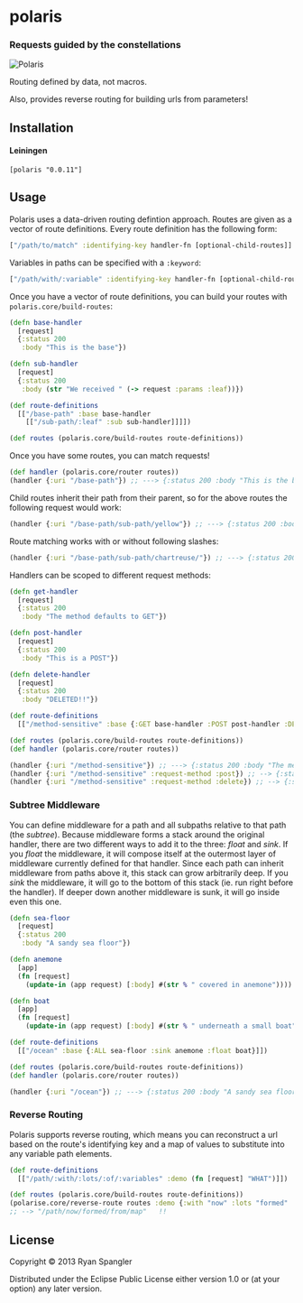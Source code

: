 # polaris

### Requests guided by the constellations

![Polaris](http://upload.wikimedia.org/wikipedia/commons/thumb/3/31/Night_Photography.jpg/960px-Night_Photography.jpg)

Routing defined by data, not macros.

Also, provides reverse routing for building urls from parameters!

## Installation

#### Leiningen

    [polaris "0.0.11"]

## Usage

Polaris uses a data-driven routing defintion approach.  Routes are given as a
vector of route definitions.  Every route definition has the following form:

```clj
["/path/to/match" :identifying-key handler-fn [optional-child-routes]]
```

Variables in paths can be specified with a `:keyword`:

```clj
["/path/with/:variable" :identifying-key handler-fn [optional-child-routes]]
```

Once you have a vector of route definitions, you can build your routes with `polaris.core/build-routes`:

```clj
(defn base-handler
  [request]
  {:status 200
   :body "This is the base"})

(defn sub-handler
  [request]
  {:status 200
   :body (str "We received " (-> request :params :leaf))})

(def route-definitions
  [["/base-path" :base base-handler
    [["/sub-path/:leaf" :sub sub-handler]]]])

(def routes (polaris.core/build-routes route-definitions))
```

Once you have some routes, you can match requests!

```clj
(def handler (polaris.core/router routes))
(handler {:uri "/base-path"}) ;; ---> {:status 200 :body "This is the base"}
```

Child routes inherit their path from their parent, so for the above routes the
following request would work:

```clj
(handler {:uri "/base-path/sub-path/yellow"}) ;; ---> {:status 200 :body "We received yellow"}
```

Route matching works with or without following slashes:

```clj
(handler {:uri "/base-path/sub-path/chartreuse/"}) ;; ---> {:status 200 :body "We received chartreuse"}
```

Handlers can be scoped to different request methods:

```clj
(defn get-handler
  [request]
  {:status 200
   :body "The method defaults to GET"})

(defn post-handler
  [request]
  {:status 200
   :body "This is a POST"})

(defn delete-handler
  [request]
  {:status 200
   :body "DELETED!!"})

(def route-definitions
  [["/method-sensitive" :base {:GET base-handler :POST post-handler :DELETE delete-handler}]])

(def routes (polaris.core/build-routes route-definitions))
(def handler (polaris.core/router routes))

(handler {:uri "/method-sensitive"}) ;; ---> {:status 200 :body "The method defaults to GET"}
(handler {:uri "/method-sensitive" :request-method :post}) ;; --> {:status 200 :body "This is a POST"}
(handler {:uri "/method-sensitive" :request-method :delete}) ;; --> {:status 200 :body "DELETED!!"}
```

### Subtree Middleware

You can define middleware for a path and all subpaths relative to that path (the *subtree*).  Because middleware forms a stack around the original handler, there are two different ways to add it to the three:  *float* and *sink*.  If you *float* the middleware, it will compose itself at the outermost layer of middleware currently defined for that handler.  Since each path can inherit middleware from paths above it, this stack can grow arbitrarily deep.  If you *sink* the middleware, it will go to the bottom of this stack (ie. run right before the handler).  If deeper down another middleware is sunk, it will go inside even this one.  

```clj
(defn sea-floor
  [request]
  {:status 200
   :body "A sandy sea floor"})

(defn anemone
  [app]
  (fn [request]
    (update-in (app request) [:body] #(str % " covered in anemone"))))

(defn boat
  [app]
  (fn [request]
    (update-in (app request) [:body] #(str % " underneath a small boat"))))

(def route-definitions
  [["/ocean" :base {:ALL sea-floor :sink anemone :float boat}]])

(def routes (polaris.core/build-routes route-definitions))
(def handler (polaris.core/router routes))

(handler {:uri "/ocean"}) ;; ---> {:status 200 :body "A sandy sea floor covered in anemone underneath a small boat"}
```

### Reverse Routing

Polaris supports reverse routing, which means you can reconstruct a url based on
the route's identifying key and a map of values to substitute into any variable
path elements.

```clj
(def route-definitions
  [["/path/:with/:lots/:of/:variables" :demo (fn [request] "WHAT")]])

(def routes (polaris.core/build-routes route-definitions))
(polarise.core/reverse-route routes :demo {:with "now" :lots "formed" :of "from" :variables "map"})
;; --> "/path/now/formed/from/map"   !!
```

## License

Copyright © 2013 Ryan Spangler

Distributed under the Eclipse Public License either version 1.0 or (at
your option) any later version.
